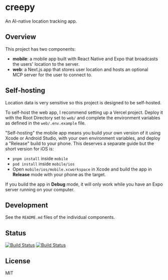 # creepy

An AI-native location tracking app.

## Overview

This project has two components:

- **mobile**: a mobile app built with React Native and Expo that broadcasts the
  users' location to the server.
- **web**: a Next.js app that stores user location and hosts an optional
  MCP server for the user to connect to.

## Self-hosting

Location data is very sensitive so this project is designed to be self-hosted.

To self-host the web app, I recommend setting up a Vercel project. Deploy it
with the Root Directory set to `web/` and complete the environment variables as
defined in the `web/.env.example` file.

"Self-hosting" the mobile app means you build your own version of it using Xcode
or Android Studio, with your own environment variables, and deploy a "Release"
build to your phone. This deserves a separate guide but the short version for
iOS is:

- `pnpm install` inside `mobile`
- `pod install` inside `mobile/ios`
- Open `mobile/ios/mobile.xcworkspace` in Xcode and build the app in **Release**
  mode with your phone as the target.

If you build the app in **Debug** mode, it will only work while you have an Expo
server running on your computer.

## Development

See the `README.md` files of the individual components.

## Status

[![Build Status](https://img.shields.io/github/actions/workflow/status/felipap/tracker/lint-mobile.yml?label=Mobile+Build)](https://github.com/felipap/tracker/actions)
[![Build Status](https://img.shields.io/github/actions/workflow/status/felipap/tracker/lint-web.yml?label=Web+Build&color=blue)](https://github.com/felipap/tracker/actions)

## License

MIT
